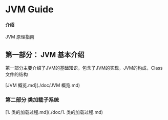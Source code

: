 # JVM Guide

#### 介绍
JVM 原理指南



## 第一部分： JVM 基本介绍

第一部分主要介绍了JVM的基础知识，包含了JVM的实现，JVM的构成，Class 文件的结构

 [JVM 概览.md](./doc/JVM 概览.md) 

  

### 第二部分 类加载子系统

[1. 类的加载过程.md](./doc/1. 类的加载过程.md) 




